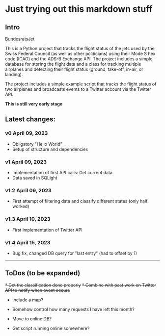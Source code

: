 # Just trying out this markdown stuff

## Intro
BundesratsJet

This is a Python project that tracks the flight status of the jets used by the Swiss Federal Council (as well as other politicians) using their Mode S hex code (ICAO) and the ADS-B Exchange API. The project includes a simple database for storing the flight data and a class for tracking multiple airplanes and detecting their flight status (ground, take-off, in-air, or landing).

The project includes a simple example script that tracks the flight status of two airplanes and broadcasts events to a Twitter account via the Twitter API.

**This is still very early stage**

## Latest changes:

### v0 **April 09, 2023**
* Obligatory "Hello World"
* Setup of structure and dependencies

### v1 **April 09, 2023**
* Implementation of first API calls: Get current data
* Data saved in SQLight

### v1.2 **April 09, 2023**
* First attempt of filtering data and classify different states (only half worked)

### v1.3 **April 10, 2023**
* First implementation of Twitter API

### v1.4 **April 15, 2023**
* Bug fix, changed DB query for "last entry" (had to offset by 1)
---
 
## ToDos (to be expanded)

~~* Get the classification done properly~~
~~* Combine with past work on Twitter API to notify when event occurs~~

* Include a map?

* Somehow control how many requests I have left this month?
* Move to online DB?

* Get script running online somewhere?